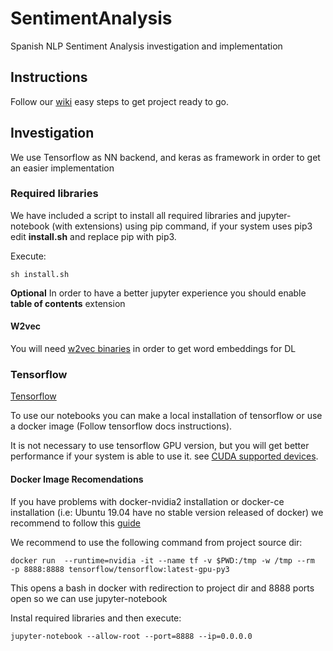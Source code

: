 # SentimentAnalysis
Spanish NLP Sentiment Analysis investigation and implementation

## Instructions

Follow our [wiki](https://github.com/AdrianInsua/SentimentAnalysis/wiki) easy steps to get project ready to go.

## Investigation
We use Tensorflow as NN backend, and keras as framework in order to get an easier implementation

### Required libraries
We have included a script to install all required libraries and jupyter-notebook (with extensions) using pip command, if your system uses pip3 edit **install.sh** and replace pip with pip3.

Execute:

`sh install.sh`

**Optional** In order to have a better jupyter experience you should enable **table of contents** extension

#### W2vec

You will need [w2vec binaries](http://crscardellino.github.io/SBWCE/) in order to get word embeddings for DL

### Tensorflow
[Tensorflow](https://www.tensorflow.org/)

To use our notebooks you can make a local installation of tensorflow or use a docker image (Follow tensorflow docs instructions).

It is not necessary to use tensorflow GPU version, but you will get better performance if your system is able to use it. see [CUDA supported devices](https://developer.nvidia.com/cuda-gpus).

#### Docker Image Recomendations

If you have problems with docker-nvidia2 installation or docker-ce installation (i.e: Ubuntu 19.04 have no stable version released of docker) we recommend to follow this [guide](https://www.pugetsystems.com/labs/hpc/How-To-Install-Docker-and-NVIDIA-Docker-on-Ubuntu-19-04-1460/)

We recommend to use the following command from project source dir:

`docker run  --runtime=nvidia -it --name tf -v $PWD:/tmp -w /tmp --rm  -p 8888:8888 tensorflow/tensorflow:latest-gpu-py3`

This opens a bash in docker with redirection to project dir and 8888 ports open so we can use jupyter-notebook

Instal required libraries and then execute: 

`jupyter-notebook --allow-root --port=8888 --ip=0.0.0.0`
